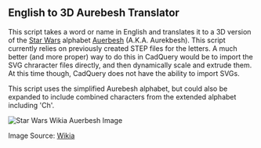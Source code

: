 ## English to 3D Aurebesh Translator

This script takes a word or name in English and translates it to a 3D version of the [Star Wars](https://en.wikipedia.org/wiki/Star_Wars) alphabet [Auerbesh](https://en.wikipedia.org/wiki/Languages_in_Star_Wars) (A.K.A. Aurekbesh). This script currently relies on previously created STEP files for the letters. A much better (and more proper) way to do this in CadQuery would be to import the SVG chraracter files directly, and then dynamically scale and extrude them. At this time though, CadQuery does not have the ability to import SVGs.

This script uses the simplified Aurebesh alphabet, but could also be expanded to include combined characters from the extended alphabet including 'Ch'.

![Star Wars Wikia Auerbesh Image](http://vignette4.wikia.nocookie.net/starwars/images/7/7d/Crane_Aurebesh_sheet.jpg/revision/latest?cb=20141030183749)

Image Source: [Wikia](http://starwars.wikia.com/wiki/Aurebesh)
